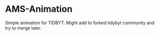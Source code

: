# AMS-Animation
Simple animation for TIDBYT.
Might add to forked tidybyt community and try to merge later.
